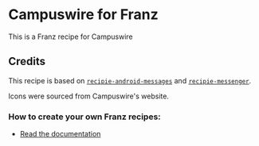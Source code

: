 # Campuswire for Franz

This is a Franz recipe for Campuswire

## Credits

This recipe is based on [`recipie-android-messages`](https://github.com/meetfranz/recipe-android-messages) and [`recipie-messenger`](https://github.com/meetfranz/recipe-messenger).

Icons were sourced from Campuswire's website.

### How to create your own Franz recipes:

* [Read the documentation](https://github.com/meetfranz/plugins)
